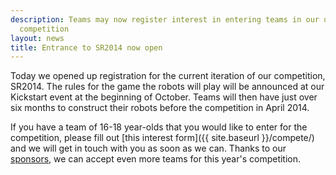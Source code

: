 ```yaml
---
description: Teams may now register interest in entering teams in our upcoming SR2014
  competition
layout: news
title: Entrance to SR2014 now open
---
```

Today we opened up registration for the current iteration of our competition, SR2014.
The rules for the game the robots will play will be announced at our Kickstart event at the beginning of October.
Teams will then have just over six months to construct their robots before the competition in April 2014.

If you have a team of 16-18 year-olds that you would like to enter for the competition,
 please fill out [this interest form]({{ site.baseurl }}/compete/) and we will get in touch with you as soon as we can.
Thanks to our [sponsors](/about/sponsors), we can accept even more teams for this year's competition.

